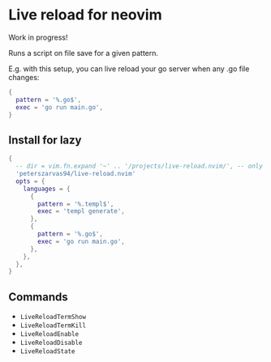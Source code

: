 # Live reload for neovim

Work in progress!

Runs a script on file save for a given pattern.

E.g. with this setup, you can live reload your go server when any .go file changes:

```lua
{
  pattern = '%.go$',
  exec = 'go run main.go',
}
```

## Install for lazy

```lua
{
  -- dir = vim.fn.expand '~' .. '/projects/live-reload.nvim/', -- only for local dev
  'peterszarvas94/live-reload.nvim'
  opts = {
    languages = {
      {
        pattern = '%.templ$',
        exec = 'templ generate',
      },
      {
        pattern = '%.go$',
        exec = 'go run main.go',
      },
    },
  },
}
```

## Commands

- `LiveReloadTermShow`
- `LiveReloadTermKill`
- `LiveReloadEnable`
- `LiveReloadDisable`
- `LiveReloadState`
